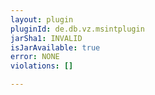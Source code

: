 ```yaml
---
layout: plugin
pluginId: de.db.vz.msintplugin
jarSha1: INVALID
isJarAvailable: true
error: NONE
violations: []

---
```

